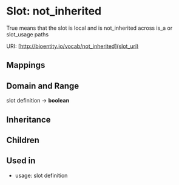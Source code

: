 # Slot: not_inherited


True means that the slot is local and is not_inherited across is_a or slot_usage paths

URI: [http://bioentity.io/vocab/not_inherited](slot_uri)
## Mappings

## Domain and Range

slot definition -> **boolean**
## Inheritance

## Children

## Used in

 *  usage: slot definition
